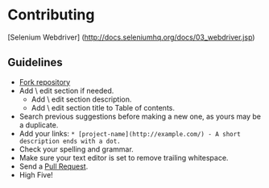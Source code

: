 # Contributing

[Selenium Webdriver] (http://docs.seleniumhq.org/docs/03_webdriver.jsp)


## Guidelines

* [Fork repository](https://github.com/atinfo/awesome-test-automation/fork)
* Add \ edit section if needed.
    * Add \ edit section description.
    * Add \ edit section title to Table of contents.
* Search previous suggestions before making a new one, as yours may be a duplicate.
* Add your links: `* [project-name](http://example.com/) - A short description ends with a dot.`
* Check your spelling and grammar.
* Make sure your text editor is set to remove trailing whitespace.
* Send a [Pull Request](https://help.github.com/categories/63/articles).
* High Five!

